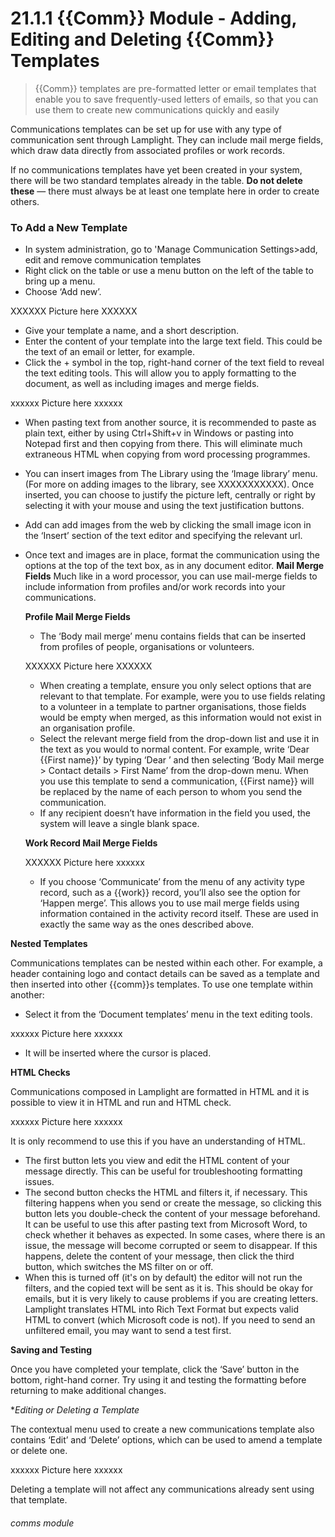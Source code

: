 # 21.1.1  {{Comm}} Module - Adding, Editing and Deleting {{Comm}} Templates

> {{Comm}} templates are pre-formatted letter or email templates that enable you to save frequently-used letters of emails, so that you can use them to create new communications quickly and easily

Communications templates can be set up for use with any type of communication sent through Lamplight. They can include mail merge fields, which draw data directly from associated profiles or work records.

If no communications templates have yet been created in your system, there will be two standard templates already in the table. **Do not delete these** — there must always be at least one template here in order to create others.

### To Add a New Template

- In system administration, go to 'Manage Communication Settings>add, edit and remove communication templates
- Right click on the table or use a menu button on the left of the table to bring up a menu.
- Choose ‘Add new’.

XXXXXX Picture here XXXXXX

- Give your template a name, and a short description.
- Enter the content of your template into the large text field. This could be the text of an email or letter, for example.
- Click the + symbol in the top, right-hand corner of the text field to reveal the text editing tools. This will allow you to apply formatting to the document, as well as including images and merge fields.

xxxxxx Picture here xxxxxx
 
- When pasting text from another source, it is recommended to paste as plain text, either by using Ctrl+Shift+v in Windows or pasting into Notepad first and then copying from there. This will eliminate much extraneous HTML when copying from word processing programmes.
- You can insert images from The Library using the ‘Image library’ menu. (For more on adding images to the library, see XXXXXXXXXXX). Once inserted, you can choose to justify the picture left, centrally or right by selecting it with your mouse and using the text justification buttons. 
- Add can add images from the web by clicking the small image icon in the ‘Insert’ section of the text editor and specifying the relevant url.
 - Once text and images are in place, format the communication using the options at the top of the text box, as in any document editor.
**Mail Merge Fields**
Much like in a word processor, you can use mail-merge fields to include information from profiles and/or work records into your communications.

   **Profile Mail Merge Fields**
   - The ‘Body mail merge’ menu contains fields that can be inserted from profiles of people, organisations or volunteers. 
   
   XXXXXX Picture here XXXXXX
   
   - When creating a template, ensure you only select options that are relevant to that template. For example, were you to use fields relating to a volunteer in a template to partner organisations, those fields would be empty when merged, as this information would not exist in an organisation profile.
   - Select the relevant merge field from the drop-down list and use it in the text as you would to normal content.
For example, write ‘Dear {{First name}}’ by typing ‘Dear ’ and then selecting ‘Body Mail merge > Contact details > First Name’ from the drop-down menu. When you use this template to send a communication, {{First name}} will be replaced by the name of each person to whom you send the communication.
   - If any recipient doesn’t have information in the field you used, the system will leave a single blank space.
   
   **Work Record Mail Merge Fields**

   XXXXXX Picture here xxxxxx
   
   - If you choose ‘Communicate’ from the menu of any activity type record, such as a {{work}} record, you’ll also see the option for ‘Happen merge’. This allows you to use mail merge fields using information contained in the activity record itself. These are used in exactly the same way as the ones described above.
   
**Nested Templates**

Communications templates can be nested within each other. For example, a header containing logo and contact details can be saved as a template and then inserted into other {{comm}}s templates. To use one template within another: 
- Select it from the ‘Document templates’ menu in the text editing tools. 

xxxxxx Picture here xxxxxx

- It will be inserted where the cursor is placed.

**HTML Checks**

Communications composed in Lamplight are formatted in HTML and it is possible to view it in HTML and run and HTML check.

xxxxxx Picture here xxxxxx

It is only recommend to use this if you have an understanding of HTML. 

- The first button lets you view and edit the HTML content of your message directly. This can be useful for troubleshooting formatting issues.
- The second button checks the HTML and filters it, if necessary. This filtering happens when you send or create the message, so clicking this button lets you double-check the content of your message beforehand. It can be useful to use this after pasting text from Microsoft Word, to check whether it behaves as expected. In some cases, where there is an issue, the message will become corrupted or seem to disappear. If this happens, delete the content of your message, then click the third button, which switches the MS filter on or off.
- When this is turned off (it's on by default) the editor will not run the filters, and the copied text will be sent as it is. This should be okay for emails, but it is very likely to cause problems if you are creating letters. Lamplight translates HTML into Rich Text Format but expects valid HTML to convert (which Microsoft code is not). If you need to send an unfiltered email, you may want to send a test first.

**Saving and Testing**

Once you have completed your template, click the ‘Save’ button in the bottom, right-hand corner. 
Try using it and testing the formatting before returning to make additional changes.

**Editing or Deleting a Template*

The contextual menu used to create a new communications template also contains ‘Edit’ and ‘Delete’ options, which can be used to amend a template or delete one. 

xxxxxx Picture here xxxxxx

Deleting a template will not affect any communications already sent using that template.


###### comms module

